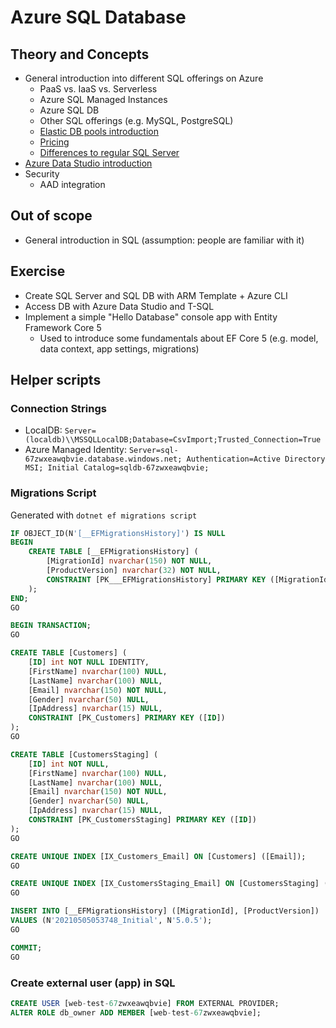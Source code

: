 # Azure SQL Database

## Theory and Concepts

* General introduction into different SQL offerings on Azure
  * PaaS vs. IaaS vs. Serverless
  * Azure SQL Managed Instances
  * Azure SQL DB
  * Other SQL offerings (e.g. MySQL, PostgreSQL)
  * [Elastic DB pools introduction](https://docs.microsoft.com/en-us/azure/azure-sql/database/elastic-pool-overview)
  * [Pricing](https://azure.microsoft.com/en-us/pricing/details/sql-database/single/)
  * [Differences to regular SQL Server](https://docs.microsoft.com/en-us/azure/azure-sql/database/transact-sql-tsql-differences-sql-server)
* [Azure Data Studio introduction](https://docs.microsoft.com/en-us/sql/azure-data-studio/?view=sql-server-ver15)
* Security
  * AAD integration

## Out of scope

* General introduction in SQL (assumption: people are familiar with it)

## Exercise

* Create SQL Server and SQL DB with ARM Template + Azure CLI
* Access DB with Azure Data Studio and T-SQL
* Implement a simple "Hello Database" console app with Entity Framework Core 5
  * Used to introduce some fundamentals about EF Core 5 (e.g. model, data context, app settings, migrations)

## Helper scripts

### Connection Strings

* LocalDB: `Server=(localdb)\\MSSQLLocalDB;Database=CsvImport;Trusted_Connection=True`
* Azure Managed Identity: `Server=sql-67zwxeawqbvie.database.windows.net; Authentication=Active Directory MSI; Initial Catalog=sqldb-67zwxeawqbvie;`

### Migrations Script

Generated with `dotnet ef migrations script`

```sql
IF OBJECT_ID(N'[__EFMigrationsHistory]') IS NULL
BEGIN
    CREATE TABLE [__EFMigrationsHistory] (
        [MigrationId] nvarchar(150) NOT NULL,
        [ProductVersion] nvarchar(32) NOT NULL,
        CONSTRAINT [PK___EFMigrationsHistory] PRIMARY KEY ([MigrationId])
    );
END;
GO

BEGIN TRANSACTION;
GO

CREATE TABLE [Customers] (
    [ID] int NOT NULL IDENTITY,
    [FirstName] nvarchar(100) NULL,
    [LastName] nvarchar(100) NULL,
    [Email] nvarchar(150) NOT NULL,
    [Gender] nvarchar(50) NULL,
    [IpAddress] nvarchar(15) NULL,
    CONSTRAINT [PK_Customers] PRIMARY KEY ([ID])
);
GO

CREATE TABLE [CustomersStaging] (
    [ID] int NOT NULL,
    [FirstName] nvarchar(100) NULL,
    [LastName] nvarchar(100) NULL,
    [Email] nvarchar(150) NOT NULL,
    [Gender] nvarchar(50) NULL,
    [IpAddress] nvarchar(15) NULL,
    CONSTRAINT [PK_CustomersStaging] PRIMARY KEY ([ID])
);
GO

CREATE UNIQUE INDEX [IX_Customers_Email] ON [Customers] ([Email]);
GO

CREATE UNIQUE INDEX [IX_CustomersStaging_Email] ON [CustomersStaging] ([Email]);
GO

INSERT INTO [__EFMigrationsHistory] ([MigrationId], [ProductVersion])
VALUES (N'20210505053748_Initial', N'5.0.5');
GO

COMMIT;
GO
```

### Create external user (app) in SQL

```sql
CREATE USER [web-test-67zwxeawqbvie] FROM EXTERNAL PROVIDER;
ALTER ROLE db_owner ADD MEMBER [web-test-67zwxeawqbvie];
```
